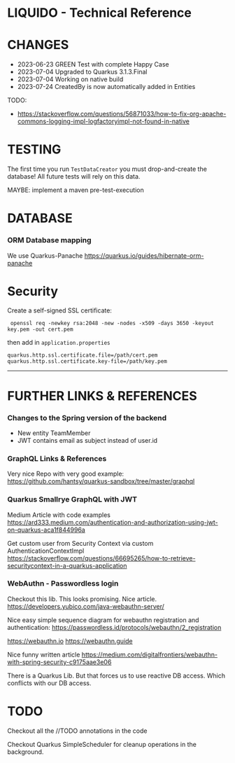 # LIQUIDO - Technical Reference

# CHANGES

 * 2023-06-23 GREEN Test with complete Happy Case
 * 2023-07-04 Upgraded to Quarkus 3.1.3.Final
 * 2023-07-04 Working on native build
 * 2023-07-24 CreatedBy is now automatically added in Entities

TODO:

 * https://stackoverflow.com/questions/56871033/how-to-fix-org-apache-commons-logging-impl-logfactoryimpl-not-found-in-native

# TESTING

The first time you run `TestDataCreator` you must drop-and-create the database! All
future tests will rely on this data.

MAYBE: implement a maven pre-test-execution

# DATABASE

### ORM Database mapping

We use Quarkus-Panache
https://quarkus.io/guides/hibernate-orm-panache


# Security

Create a self-signed SSL certificate:

     openssl req -newkey rsa:2048 -new -nodes -x509 -days 3650 -keyout key.pem -out cert.pem

then add in `application.properties`

    quarkus.http.ssl.certificate.file=/path/cert.pem
    quarkus.http.ssl.certificate.key-file=/path/key.pem


----



# FURTHER LINKS & REFERENCES

### Changes to the Spring version of the backend

 * New entity TeamMember
 * JWT contains email as subject instead of user.id



### GraphQL Links & References

Very nice Repo with very good example:
https://github.com/hantsy/quarkus-sandbox/tree/master/graphql


### Quarkus Smallrye GraphQL with JWT

Medium Article with code examples
https://ard333.medium.com/authentication-and-authorization-using-jwt-on-quarkus-aca1f844996a

Get custom user from Security Context via custom AuthenticationContextImpl
https://stackoverflow.com/questions/66695265/how-to-retrieve-securitycontext-in-a-quarkus-application

### WebAuthn - Passwordless login

Checkout this lib. This looks promising. Nice article.
https://developers.yubico.com/java-webauthn-server/

Nice easy simple sequence diagram for webauthn registration and authentication:
https://passwordless.id/protocols/webauthn/2_registration

https://webauthn.io
https://webauthn.guide

Nice funny written article
https://medium.com/digitalfrontiers/webauthn-with-spring-security-c9175aae3e06

There is a Quarkus Lib. But that forces us to use reactive DB access. Which conflicts with our DB access.



# TODO

Checkout all the //TODO annotations in the code

Checkout Quarkus SimpleScheduler for cleanup operations in the background.